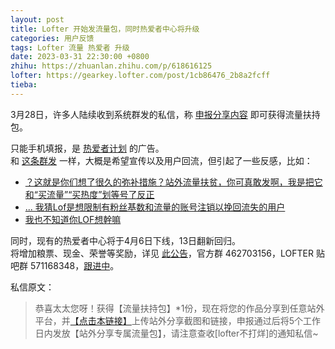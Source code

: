 ```yaml
---
layout: post
title: Lofter 开始发流量包，同时热爱者中心将升级
categories: 用户反馈
tags: Lofter 流量 热爱者 升级
date: 2023-03-31 22:30:00 +0800
zhihu: https://zhuanlan.zhihu.com/p/618616125
lofter: https://gearkey.lofter.com/post/1cb86476_2b8a2fcff
tieba: 
---
```


3月28日，许多人陆续收到系统群发的私信，称 [申报分享内容](https://www.lofter.com/front/homesite/grain-officer/declare) 即可获得流量扶持包。

只能手机填报，是 [热爱者计划](https://loftertop.lofter.com/) 的广告。  
和 [这条群发](https://tieba.baidu.com/p/8333869510) 一样，大概是希望宣传以及用户回流，但引起了一些反感，比如：

+ [？这就是你们想了很久的弥补措施？站外流量扶贫，你可真敢发啊，我是把它和“买流量”“买热度”划等号了反正](https://yuchan971.lofter.com/post/4c19b64a_2b89eadcb)
+ [... 我猜Lof是想限制有粉丝基数和流量的账号注销以挽回流失的用户](https://chinsa.lofter.com/post/3094580e_2b89ea9d4)
+ [我也不知道你LOF想幹嘛](https://cuptain.lofter.com/post/11109b_2b89f0fed)

同时，现有的热爱者中心将于4月6日下线，13日翻新回归。  
将增加粮票、现金、荣誉等奖励，详见 [此公告](https://loftertop.lofter.com/post/76b61315_2b8a263b1)，官方群 462703156，LOFTER 贴吧群 571168348，[跟进中](https://tieba.baidu.com/f?kw=lofter)。

私信原文：

> 恭喜太太您呀！获得【流量扶持包】*1份，现在将您的作品分享到任意站外平台，并[【点击本链接】](https://www.lofter.com/front/homesite/grain-officer/declare)上传站外分享截图和链接，申报通过后将5个工作日内发放【站外分享专属流量包】，请注意查收\[lofter不打烊\]的通知私信~